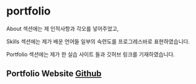 # portfolio

About 섹션에는 제 인적사항과 각오를 넣어주었고,

Skills 섹션에는 제가 배운 언어들 일부의 숙련도를 프로그레스바로 표현하였습니다.  

Portfolio 섹션에는 제가 한 실습 사이트 들과 깃허브 링크를 기재하였습니다.

## Portfolio Website <a href="https://baesub.github.io/portfolio/sbpp/sbpp.html">Github</a>
